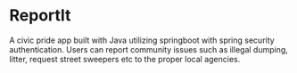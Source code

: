# ReportIt 
A civic pride app built with Java utilizing springboot with spring security authentication. Users can report community issues such as illegal dumping, litter, request street sweepers etc to the proper local agencies.  
